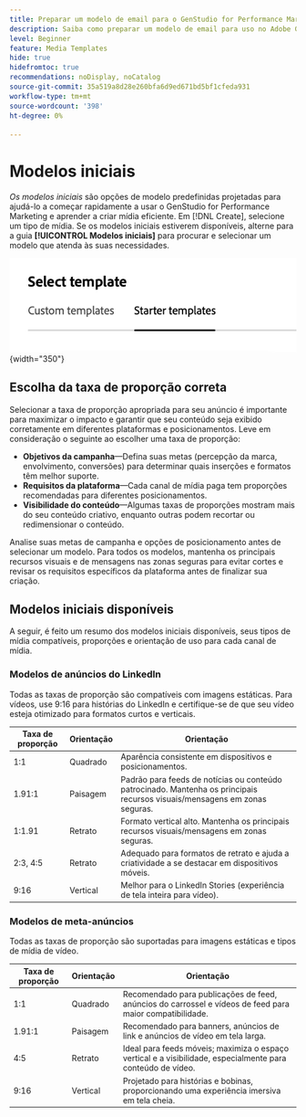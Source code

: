 ```yaml
---
title: Preparar um modelo de email para o GenStudio for Performance Marketing
description: Saiba como preparar um modelo de email para uso no Adobe GenStudio for Performance Marketing.
level: Beginner
feature: Media Templates
hide: true
hidefromtoc: true
recommendations: noDisplay, noCatalog
source-git-commit: 35a519a8d28e260bfa6d9ed671bd5bf1cfeda931
workflow-type: tm+mt
source-wordcount: '398'
ht-degree: 0%

---
```


# Modelos iniciais

_Os modelos iniciais_ são opções de modelo predefinidas projetadas para ajudá-lo a começar rapidamente a usar o GenStudio for Performance Marketing e aprender a criar mídia eficiente. Em [!DNL Create], selecione um tipo de mídia. Se os modelos iniciais estiverem disponíveis, alterne para a guia **[!UICONTROL Modelos iniciais]** para procurar e selecionar um modelo que atenda às suas necessidades.

![Guia Modelos iniciais](/help/assets/starter-templates.png "Selecionar guias de modelo"){width="350"}

## Escolha da taxa de proporção correta

Selecionar a taxa de proporção apropriada para seu anúncio é importante para maximizar o impacto e garantir que seu conteúdo seja exibido corretamente em diferentes plataformas e posicionamentos. Leve em consideração o seguinte ao escolher uma taxa de proporção:

- **Objetivos da campanha**—Defina suas metas (percepção da marca, envolvimento, conversões) para determinar quais inserções e formatos têm melhor suporte.
- **Requisitos da plataforma**—Cada canal de mídia paga tem proporções recomendadas para diferentes posicionamentos.
- **Visibilidade do conteúdo**—Algumas taxas de proporções mostram mais do seu conteúdo criativo, enquanto outras podem recortar ou redimensionar o conteúdo.

Analise suas metas de campanha e opções de posicionamento antes de selecionar um modelo. Para todos os modelos, mantenha os principais recursos visuais e de mensagens nas zonas seguras para evitar cortes e revisar os requisitos específicos da plataforma antes de finalizar sua criação.

## Modelos iniciais disponíveis

A seguir, é feito um resumo dos modelos iniciais disponíveis, seus tipos de mídia compatíveis, proporções e orientação de uso para cada canal de mídia.

### Modelos de anúncios do LinkedIn

Todas as taxas de proporção são compatíveis com imagens estáticas. Para vídeos, use 9:16 para histórias do LinkedIn e certifique-se de que seu vídeo esteja otimizado para formatos curtos e verticais.

| Taxa de proporção | Orientação | Orientação |
|--------------|--------------|------------------------------------------------------------------------------------------------|
| 1:1 | Quadrado | Aparência consistente em dispositivos e posicionamentos. |
| 1.91:1 | Paisagem | Padrão para feeds de notícias ou conteúdo patrocinado. Mantenha os principais recursos visuais/mensagens em zonas seguras. |
| 1:1.91 | Retrato | Formato vertical alto. Mantenha os principais recursos visuais/mensagens em zonas seguras. |
| 2:3, 4:5 | Retrato | Adequado para formatos de retrato e ajuda a criatividade a se destacar em dispositivos móveis. |
| 9:16 | Vertical | Melhor para o LinkedIn Stories (experiência de tela inteira para vídeo). |

### Modelos de meta-anúncios

Todas as taxas de proporção são suportadas para imagens estáticas e tipos de mídia de vídeo.

| Taxa de proporção | Orientação | Orientação |
|--------------|--------------|------------------------------------------------------------------------------------------------|
| 1:1 | Quadrado | Recomendado para publicações de feed, anúncios do carrossel e vídeos de feed para maior compatibilidade. |
| 1.91:1 | Paisagem | Recomendado para banners, anúncios de link e anúncios de vídeo em tela larga. |
| 4:5 | Retrato | Ideal para feeds móveis; maximiza o espaço vertical e a visibilidade, especialmente para conteúdo de vídeo. |
| 9:16 | Vertical | Projetado para histórias e bobinas, proporcionando uma experiência imersiva em tela cheia. |
